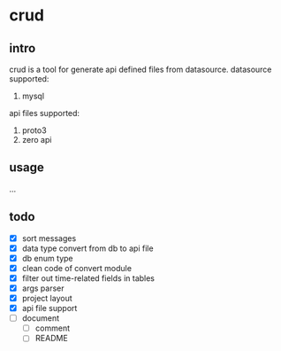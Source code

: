 # crud
## intro
crud is a tool for generate api defined files from datasource.
datasource supported:
1. mysql

api files supported:
1. proto3
2. zero api

## usage
...

## todo
- [x] sort messages
- [x] data type convert from db to api file
- [x] db enum type
- [x] clean code of convert module
- [x] filter out time-related fields in tables
- [X] args parser
- [X] project layout
- [X] api file support
- [ ] document
  - [ ] comment
  - [ ] README
